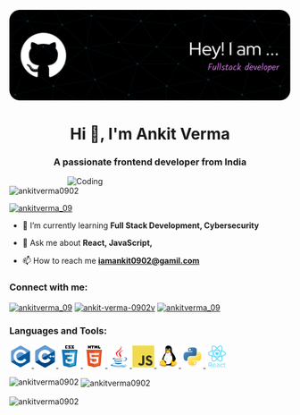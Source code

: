 ![Header](https://github.com/Ankitverma0902/assests/blob/main/github-header-image.png?raw=true)
<h1 align="center">Hi 👋, I'm Ankit Verma</h1>

<h3 align="center">A passionate frontend developer from India</h3>
<img align="right" alt="Coding" width="400" src="https://raw.githubusercontent.com/TheDudeThatCode/TheDudeThatCode/master/Assets/Developer.gif")>

<p align="left"> <img src="https://komarev.com/ghpvc/?username=ankitverma0902&label=Profile%20views&color=0e75b6&style=flat" alt="ankitverma0902" /> </p>

<p align="left"> <a href="https://twitter.com/ankitverma_09" target="blank"><img src="https://img.shields.io/twitter/follow/ankitverma_09?logo=twitter&style=for-the-badge" alt="ankitverma_09" /></a> </p>

- 🌱 I’m currently learning **Full Stack Development, Cybersecurity**

- 💬 Ask me about **React, JavaScript,**

- 📫 How to reach me **iamankit0902@gamil.com**

<h3 align="left">Connect with me:</h3>
<p align="left">
<a href="https://twitter.com/ankitverma_09" target="blank"><img align="center" src="https://raw.githubusercontent.com/rahuldkjain/github-profile-readme-generator/master/src/images/icons/Social/twitter.svg" alt="ankitverma_09" height="30" width="40" /></a>
<a href="https://linkedin.com/in/ankit-verma-0902v" target="blank"><img align="center" src="https://raw.githubusercontent.com/rahuldkjain/github-profile-readme-generator/master/src/images/icons/Social/linked-in-alt.svg" alt="ankit-verma-0902v" height="30" width="40" /></a>
<a href="https://instagram.com/ankitverma_09" target="blank"><img align="center" src="https://raw.githubusercontent.com/rahuldkjain/github-profile-readme-generator/master/src/images/icons/Social/instagram.svg" alt="ankitverma_09" height="30" width="40" /></a>
</p>

<h3 align="left">Languages and Tools:</h3>
<p align="left"> <a href="https://www.cprogramming.com/" target="_blank" rel="noreferrer"> <img src="https://raw.githubusercontent.com/devicons/devicon/master/icons/c/c-original.svg" alt="c" width="40" height="40"/> </a> <a href="https://www.w3schools.com/cpp/" target="_blank" rel="noreferrer"> <img src="https://raw.githubusercontent.com/devicons/devicon/master/icons/cplusplus/cplusplus-original.svg" alt="cplusplus" width="40" height="40"/> </a> <a href="https://www.w3schools.com/css/" target="_blank" rel="noreferrer"> <img src="https://raw.githubusercontent.com/devicons/devicon/master/icons/css3/css3-original-wordmark.svg" alt="css3" width="40" height="40"/> </a> <a href="https://www.w3.org/html/" target="_blank" rel="noreferrer"> <img src="https://raw.githubusercontent.com/devicons/devicon/master/icons/html5/html5-original-wordmark.svg" alt="html5" width="40" height="40"/> </a> <a href="https://www.java.com" target="_blank" rel="noreferrer"> <img src="https://raw.githubusercontent.com/devicons/devicon/master/icons/java/java-original.svg" alt="java" width="40" height="40"/> </a> <a href="https://developer.mozilla.org/en-US/docs/Web/JavaScript" target="_blank" rel="noreferrer"> <img src="https://raw.githubusercontent.com/devicons/devicon/master/icons/javascript/javascript-original.svg" alt="javascript" width="40" height="40"/> </a> <a href="https://www.linux.org/" target="_blank" rel="noreferrer"> <img src="https://raw.githubusercontent.com/devicons/devicon/master/icons/linux/linux-original.svg" alt="linux" width="40" height="40"/> </a> <a href="https://www.python.org" target="_blank" rel="noreferrer"> <img src="https://raw.githubusercontent.com/devicons/devicon/master/icons/python/python-original.svg" alt="python" width="40" height="40"/> </a> <a href="https://reactjs.org/" target="_blank" rel="noreferrer"> <img src="https://raw.githubusercontent.com/devicons/devicon/master/icons/react/react-original-wordmark.svg" alt="react" width="40" height="40"/> </a> </p>

<p><img align="left" src="https://github-readme-stats.vercel.app/api/top-langs?username=ankitverma0902&show_icons=true&locale=en&layout=compact" alt="ankitverma0902" /></p>

<p>&nbsp;<img align="center" src="https://github-readme-stats.vercel.app/api?username=ankitverma0902&show_icons=true&locale=en" alt="ankitverma0902" /></p>

<p><img align="center" src="https://github-readme-streak-stats.herokuapp.com/?user=ankitverma0902&" alt="ankitverma0902" /></p>
